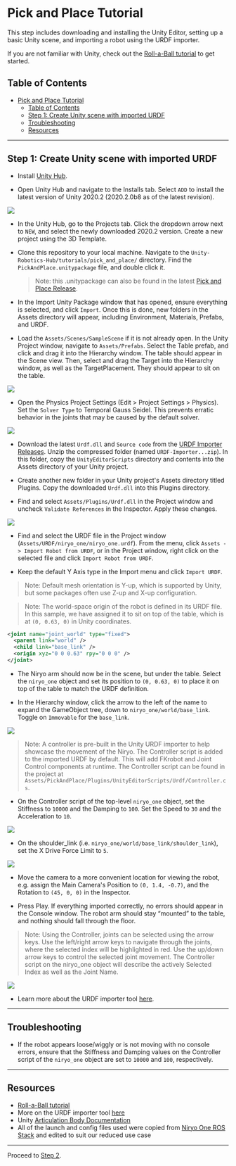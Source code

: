 # Pick and Place Tutorial

This step includes downloading and installing the Unity Editor, setting up a basic Unity scene, and importing a robot using the URDF importer.

If you are not familiar with Unity, check out the [Roll-a-Ball tutorial](https://learn.unity.com/project/roll-a-ball) to get started.

## Table of Contents
- [Pick and Place Tutorial](#pick-and-place-tutorial)
  - [Table of Contents](#table-of-contents)
  - [Step 1: Create Unity scene with imported URDF](#step-1-create-unity-scene-with-imported-urdf)
  - [Troubleshooting](#troubleshooting)
  - [Resources](#resources)
  
---

## Step 1: Create Unity scene with imported URDF
  
- Install [Unity Hub](https://unity3d.com/get-unity/download).
  
- Open Unity Hub and navigate to the Installs tab. Select `ADD` to install the latest version of Unity 2020.2 (2020.2.0b8 as of the latest revision).
   
![](img/1_hub.png) 

- In the Unity Hub, go to the Projects tab. Click the dropdown arrow next to `NEW`, and select the newly downloaded 2020.2 version. Create a new project using the 3D Template.

- Clone this repository to your local machine. Navigate to the `Unity-Robotics-Hub/tutorials/pick_and_place/` directory. Find the `PickAndPlace.unitypackage` file, and double click it.
  > Note: this .unitypackage can also be found in the latest [Pick and Place Release](https://github.com/Unity-Technologies/Unity-Robotics-Hub/releases).

- In the Import Unity Package window that has opened, ensure everything is selected, and click `Import`. Once this is done, new folders in the Assets directory will appear, including Environment, Materials, Prefabs, and URDF.
  
- Load the `Assets/Scenes/SampleScene` if it is not already open. In the Unity Project window, navigate to `Assets/Prefabs`. Select the Table prefab, and click and drag it into the Hierarchy window. The table should appear in the Scene view. Then, select and drag the Target into the Hierarchy window, as well as the TargetPlacement. They should appear to sit on the table.

![](img/1_cube.png) 

- Open the Physics Project Settings (Edit > Project Settings > Physics). Set the `Solver Type` to Temporal Gauss Seidel. This prevents erratic behavior in the joints that may be caused by the default solver.

![](img/1_physics.png)

- Download the latest `Urdf.dll` and `Source code` from the [URDF Importer Releases](https://github.cds.internal.unity3d.com/unity/URDF-Importer/releases). Unzip the compressed folder (named `URDF-Importer...zip`). In this folder, copy the `UnityEditorScripts` directory and contents into the Assets directory of your Unity project. 

- Create another new folder in your Unity project's Assets directory titled Plugins. Copy the downloaded `Urdf.dll` into this Plugins directory.

- Find and select `Assets/Plugins/Urdf.dll` in the Project window and uncheck `Validate References` in the Inspector. Apply these changes.
  
![](img/1_dll.png) 

- Find and select the URDF file in the Project window (`Assets/URDF/niryo_one/niryo_one.urdf`). From the menu, click `Assets -> Import Robot from URDF`, or in the Project window, right click on the selected file and click `Import Robot from URDF`.
  
- Keep the default Y Axis type in the Import menu and click `Import URDF`.
  
> Note: Default mesh orientation is Y-up, which is supported by Unity, but some packages often use Z-up and X-up configuration.

> Note: The world-space origin of the robot is defined in its URDF file. In this sample, we have assigned it to sit on top of the table, which is at `(0, 0.63, 0)` in Unity coordinates.
  ```xml
  <joint name="joint_world" type="fixed">
    <parent link="world" />
    <child link="base_link" />
    <origin xyz="0 0 0.63" rpy="0 0 0" />
  </joint>
  ```

- The Niryo arm should now be in the scene, but under the table. Select the `niryo_one` object and set its position to `(0, 0.63, 0)` to place it on top of the table to match the URDF definition.
  
- In the Hierarchy window, click the arrow to the left of the name to expand the GameObject tree, down to `niryo_one/world/base_link`. Toggle on `Immovable` for the `base_link`.

![](img/1_base.png) 

> Note: A controller is pre-built in the Unity URDF importer to help showcase the movement of the Niryo. The Controller script is added to the imported URDF by default. This will add FKrobot and Joint Control components at runtime. The Controller script can be found in the project at `Assets/PickAndPlace/Plugins/UnityEditorScripts/Urdf/Controller.cs`.

- On the Controller script of the top-level `niryo_one` object, set the Stiffness to `10000` and the Damping to `100`. Set the Speed to `30` and the Acceleration to `10`.

![](img/1_controller.png) 

- On the shoulder_link (i.e. `niryo_one/world/base_link/shoulder_link`), set the X Drive Force Limit to `5`. 
<!-- - On the forearm_link, wrist_link, hand_link, right_gripper, and left_gripper, set the X Drive Force Limit to `1000`. PLACEHOLDER do i need this?
  - These components can be accessed by expanding the niryo_one Hierarchy through `niryo_one/world/base_link/shoulder_link/arm_link/...`, or by searching for these objects in the Hierarchy. -->

![](img/1_force.png)

- Move the camera to a more convenient location for viewing the robot, e.g. assign the Main Camera's Position to `(0, 1.4, -0.7)`, and the Rotation to `(45, 0, 0)` in the Inspector.

- Press Play. If everything imported correctly, no errors should appear in the Console window. The robot arm should stay “mounted” to the table, and nothing should fall through the floor. 
  
> Note: Using the Controller, joints can be selected using the arrow keys. Use the left/right arrow keys to navigate through the joints, where the selected index will be highlighted in red. Use the up/down arrow keys to control the selected joint movement. The Controller script on the niryo_one object will describe the actively Selected Index as well as the Joint Name.

![](img/1_end.gif) 

- Learn more about the URDF importer tool [here](https://github.com/Unity-Technologies/Robotics-Tutorials/blob/master/urdf_tutorial.md).

---

## Troubleshooting

- If the robot appears loose/wiggly or is not moving with no console errors, ensure that the Stiffness and Damping values on the Controller script of the `niryo_one` object are set to `10000` and `100`, respectively.

---

## Resources

- [Roll-a-Ball tutorial](https://learn.unity.com/project/roll-a-ball)
- More on the URDF importer tool [here](https://github.com/Unity-Technologies/Robotics-Tutorials/blob/master/urdf_tutorial.md)
- Unity [Articulation Body Documentation](https://docs.unity3d.com/2020.1/Documentation/ScriptReference/ArticulationBody.html)
- All of the launch and config files used were copied from [Niryo One ROS Stack](https://github.com/NiryoRobotics/niryo_one_ros) and edited to suit our reduced use case

---


Proceed to [Step 2](2_ros_tcp.md).